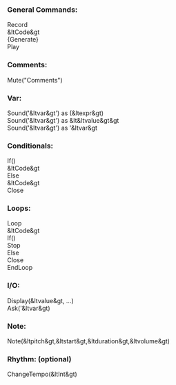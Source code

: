 ### General Commands:

Record  
&ltCode&gt  
{Generate}  
Play  

### Comments:

Mute("Comments")  


### Var:

Sound('&ltvar&gt') as (&ltexpr&gt)  
Sound('&ltvar&gt') as &lt&ltvalue&gt&gt  
Sound('&ltvar&gt') as '&ltvar&gt  


### Conditionals:

If()  
	&ltCode&gt  
Else  
	&ltCode&gt  
Close  


### Loops:

Loop  
	&ltCode&gt  
	If()  
		Stop  
	Else  
	Close  
EndLoop  


### I/O:

Display(&ltvalue&gt, ...)  
Ask('&ltvar&gt)  


### Note:

Note(&ltpitch&gt,&ltstart&gt,&ltduration&gt,&ltvolume&gt)  


### Rhythm: (optional)

ChangeTempo(&ltInt&gt)  



